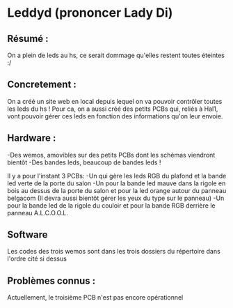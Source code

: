 # Leddyd (prononcer Lady Di)

## Résumé :
On a plein de leds au hs, ce serait dommage qu'elles restent toutes éteintes :/

## Concretement :
On a créé un site web en local depuis lequel on va pouvoir contrôler toutes les leds du hs !
Pour ca, on a aussi créé des petits PCBs qui, reliés à Hal1, vont pouvoir gérer ces leds en fonction des informations qu'on leur envoie.

## Hardware :
-Des wemos, amovibles sur des petits PCBs dont les schémas viendront bientôt
-Des bandes leds, beaucoup de bandes leds !

Il y a pour l'instant 3 PCBs:
-Un qui gère les leds RGB du plafond et la bande led verte de la porte du salon
-Un pour la bande led mauve dans la rigole en bois au dessus de la porte du salon et pour la led orange autour du panneau belgacom (Il devra aussi bientôt gérer les yeux du type sur le panneau)
-Un pour la bande led de la rigole du couloir et pour la bande RGB derrière le panneau A.L.C.O.O.L.

## Software
Les codes des trois wemos sont dans les trois dossiers du répertoire dans l'ordre cité si dessus

## Problèmes connus :
Actuellement, le troisième PCB n'est pas encore opérationnel
